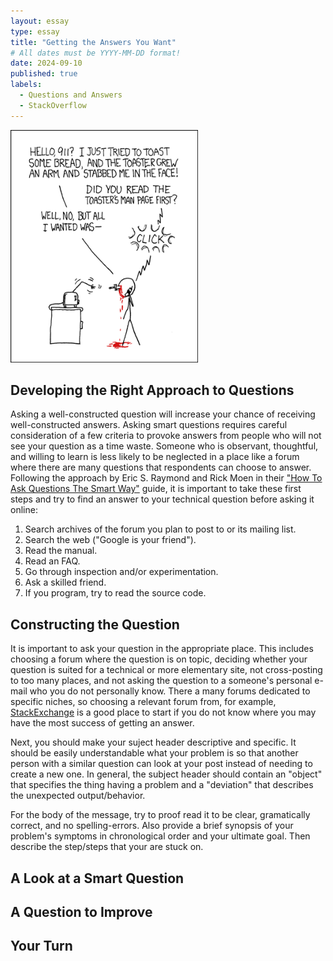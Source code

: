 ```yaml
---
layout: essay
type: essay
title: "Getting the Answers You Want"
# All dates must be YYYY-MM-DD format!
date: 2024-09-10
published: true
labels:
  - Questions and Answers
  - StackOverflow
---
```


<img width="300px" class="rounded float-start pe-4" src="../img/smart-questions/rtfm.png">

## Developing the Right Approach to Questions

Asking a well-constructed question will increase your chance of receiving well-constructed answers. Asking smart questions requires careful consideration of a few criteria to provoke answers from people who will not see your question as a time waste. Someone who is observant, thoughtful, and willing to learn is less likely to be neglected in a place like a forum where there are many questions that respondents can choose to answer. Following the approach by Eric S. Raymond and Rick Moen in their ["How To Ask Questions The Smart Way"](http://www.catb.org/esr/faqs/smart-questions.html) guide, it is important to take these first steps and try to find an answer to your technical question before asking it online:
1. Search archives of the forum you plan to post to or its mailing list.
2. Search the web ("Google is your friend").
3. Read the manual.
4. Read an FAQ.
5. Go through inspection and/or experimentation.
6. Ask a skilled friend.
7. If you program, try to read the source code.

## Constructing the Question

It is important to ask your question in the appropriate place. This includes choosing a forum where the question is on topic, deciding whether your question is suited for a technical or more elementary site, not cross-posting to too many places, and not asking the question to a someone's personal e-mail who you do not personally know. There a many forums dedicated to specific niches, so choosing a relevant forum from, for example, [StackExchange](https://stackexchange.com/sites) is a good place to start if you do not know where you may have the most success of getting an answer.

Next, you should make your suject header descriptive and specific. It should be easily understandable what your problem is so that another person with a similar question can look at your post instead of needing to create a new one. In general, the subject header should contain an "object" that specifies the thing having a problem and a "deviation" that describes the unexpected output/behavior. 

For the body of the message, try to proof read it to be clear, gramatically correct, and no spelling-errors. Also provide a brief synopsis of your problem's symptoms in chronological order and your ultimate goal. Then describe the step/steps that your are stuck on.

## A Look at a Smart Question



## A Question to Improve



## Your Turn
